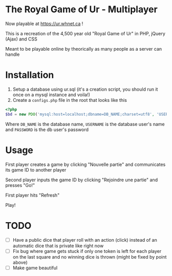 # The Royal Game of Ur - Multiplayer

Now playable at https://ur.whnet.ca !

This is a recreation of the 4,500 year old "Royal Game of Ur" in PHP, jQuery (Ajax) and CSS

Meant to be playable online by theorically as many people as a server can handle

# Installation

1. Setup a database using ur.sql (it's a creation script, you should run it once on a mysql instance and voila!)
1. Create a `configs.php` file in the root that looks like this
```php
<?php
$bd = new PDO('mysql:host=localhost;dbname=DB_NAME;charset=utf8', 'USERNAME', 'PASSWORD');
```
Where `DB_NAME` is the database name, `USERNAME` is the database user's name and `PASSWORD` is the db user's password

# Usage

First player creates a game by clicking "Nouvelle partie" and communicates its game ID to another player

Second player inputs the game ID by clicking "Rejoindre une partie" and presses "Go!"

First player hits "Refresh"

Play!

# TODO

- [ ] Have a public dice that player roll with an action (click) instead of an automatic dice that is private like right now
- [ ] Fix bug where game gets stuck if only one token is left for each player on the last square and no winning dice is thrown (might be fixed by point above)
- [ ] Make game beautiful